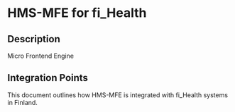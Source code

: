 # HMS-MFE for fi_Health

## Description

Micro Frontend Engine

## Integration Points

This document outlines how HMS-MFE is integrated with fi_Health systems in Finland.
